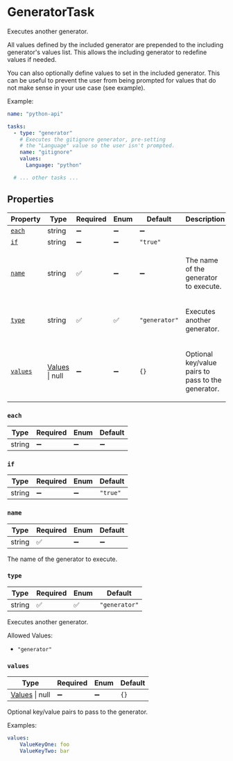# GeneratorTask

Executes another generator.

All values defined by the included generator are prepended
to the including generator's values list. This allows the
including generator to redefine values if needed.

You can also optionally define values to set in the included generator.
This can be useful to prevent the user from being prompted for
values that do not make sense in your use case (see example).

Example:

```yaml
name: "python-api"

tasks:
  - type: "generator"
    # Executes the gitignore generator, pre-setting
    # the "Language" value so the user isn't prompted.
    name: "gitignore"
    values:
      Language: "python"

  # ... other tasks ...
```

## Properties

| Property | Type | Required | Enum | Default | Description |
| -------- | ---- | -------- | ---- | ------- | ----------- |
| [`each`](#each) | string | ➖ | ➖ | ➖ |  |
| [`if`](#if) | string | ➖ | ➖ | `"true"` |  |
| [`name`](#name) | string | ✅ | ➖ | ➖ | <p>The name of the generator to execute. |
| [`type`](#type) | string | ✅ | ✅ | `"generator"` | <p>Executes another generator. |
| [`values`](#values) | [Values](values.md#values) &#124; null | ➖ | ➖ | `{}` | <p>Optional key/value pairs to pass to the generator. |

### `each`

| Type | Required | Enum | Default |
| ---- | -------- | ---- | ------- |
| string | ➖ | ➖ | ➖ |

### `if`

| Type | Required | Enum | Default |
| ---- | -------- | ---- | ------- |
| string | ➖ | ➖ | `"true"` |

### `name`

| Type | Required | Enum | Default |
| ---- | -------- | ---- | ------- |
| string | ✅ | ➖ | ➖ |

The name of the generator to execute.

### `type`

| Type | Required | Enum | Default |
| ---- | -------- | ---- | ------- |
| string | ✅ | ✅ | `"generator"` |

Executes another generator.

Allowed Values:

- `"generator"`

### `values`

| Type | Required | Enum | Default |
| ---- | -------- | ---- | ------- |
| [Values](values.md#values) &#124; null | ➖ | ➖ | `{}` |

Optional key/value pairs to pass to the generator.

Examples:

```yaml
values:
    ValueKeyOne: foo
    ValueKeyTwo: bar
```
